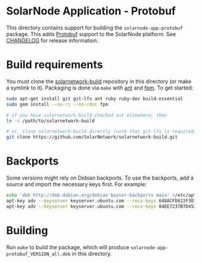 # SolarNode Application - Protobuf

This directory contains support for building the `solarnode-app-protobuf` package. This adds 
[Protobuf][protobuf] support to the SolarNode platform. See [CHANGELOG](./CHANGELOG.md) for release
information.

# Build requirements

You must clone the [solarnetwork-build][sn-build] repository in this directory (or make a symlink
to it). Packaging is done via `make` with [ant][ant] and [fpm][fpm]. To get started:

```sh
sudo apt-get install git git-lfs ant ruby ruby-dev build-essential
sudo gem install --no-ri --no-rdoc fpm

# if you have solarnetwork-build checked out elsewhere, then
ln -s /path/to/solarnetwork-build

# or, clone solarnetwork-build directly (note that git-lfs is required)
git clone https://github.com/SolarNetwork/solarnetwork-build.git
```

# Backports

Some versions might rely on Debian backports. To use the backports, add a source and
import the necessary keys first. For example:

```sh
echo 'deb http://deb.debian.org/debian buster-backports main' >/etc/apt/sources.list.d/buster-backports.list
apt-key adv --keyserver keyserver.ubuntu.com --recv-keys 648ACFD622F3D138
apt-key adv --keyserver keyserver.ubuntu.com --recv-keys 04EE7237B7D453EC
```

# Building

Run `make` to build the package, which will produce `solarnode-app-protobuf_VERSION_all.deb` in
this directory.

[ant]: https://ant.apache.org/
[fpm]: https://github.com/jordansissel/fpm
[protobuf]: https://developers.google.com/protocol-buffers
[sn-build]: https://github.com/SolarNetwork/solarnetwork-build/
